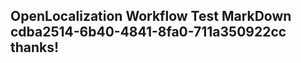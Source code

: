 <properties
ms.topic="hero-topic"
ms.test1="hero-topic"
ms.test2="test"/>

## OpenLocalization Workflow Test MarkDown cdba2514-6b40-4841-8fa0-711a350922cc thanks!
